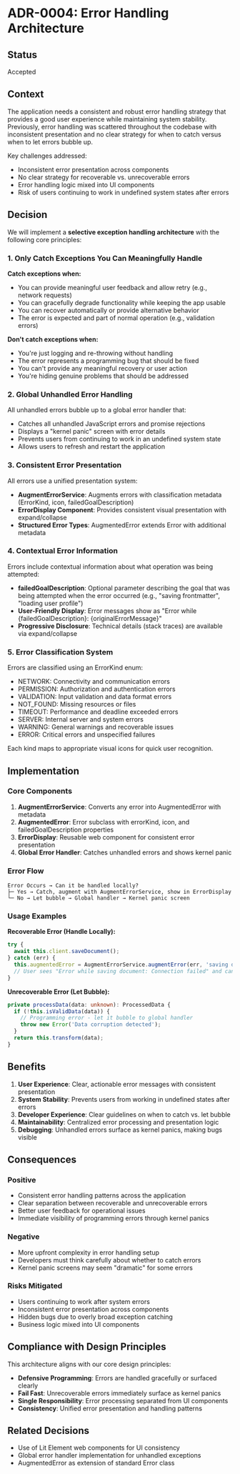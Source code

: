 # ADR-0004: Error Handling Architecture

## Status

Accepted

## Context

The application needs a consistent and robust error handling strategy that provides a good user experience while maintaining system stability. Previously, error handling was scattered throughout the codebase with inconsistent presentation and no clear strategy for when to catch versus when to let errors bubble up.

Key challenges addressed:

- Inconsistent error presentation across components
- No clear strategy for recoverable vs. unrecoverable errors
- Error handling logic mixed into UI components
- Risk of users continuing to work in undefined system states after errors

## Decision

We will implement a **selective exception handling architecture** with the following core principles:

### 1. Only Catch Exceptions You Can Meaningfully Handle

**Catch exceptions when:**

- You can provide meaningful user feedback and allow retry (e.g., network requests)
- You can gracefully degrade functionality while keeping the app usable
- You can recover automatically or provide alternative behavior
- The error is expected and part of normal operation (e.g., validation errors)

**Don't catch exceptions when:**

- You're just logging and re-throwing without handling
- The error represents a programming bug that should be fixed
- You can't provide any meaningful recovery or user action
- You're hiding genuine problems that should be addressed

### 2. Global Unhandled Error Handling

All unhandled errors bubble up to a global error handler that:

- Catches all unhandled JavaScript errors and promise rejections
- Displays a "kernel panic" screen with error details
- Prevents users from continuing to work in an undefined system state
- Allows users to refresh and restart the application

### 3. Consistent Error Presentation

All errors use a unified presentation system:

- **AugmentErrorService**: Augments errors with classification metadata (ErrorKind, icon, failedGoalDescription)
- **ErrorDisplay Component**: Provides consistent visual presentation with expand/collapse
- **Structured Error Types**: AugmentedError extends Error with additional metadata

### 4. Contextual Error Information

Errors include contextual information about what operation was being attempted:

- **failedGoalDescription**: Optional parameter describing the goal that was being attempted when the error occurred (e.g., "saving frontmatter", "loading user profile")
- **User-Friendly Display**: Error messages show as "Error while {failedGoalDescription}: {originalErrorMessage}"
- **Progressive Disclosure**: Technical details (stack traces) are available via expand/collapse

### 5. Error Classification System

Errors are classified using an ErrorKind enum:

- NETWORK: Connectivity and communication errors
- PERMISSION: Authorization and authentication errors
- VALIDATION: Input validation and data format errors
- NOT_FOUND: Missing resources or files
- TIMEOUT: Performance and deadline exceeded errors
- SERVER: Internal server and system errors
- WARNING: General warnings and recoverable issues
- ERROR: Critical errors and unspecified failures

Each kind maps to appropriate visual icons for quick user recognition.

## Implementation

### Core Components

1. **AugmentErrorService**: Converts any error into AugmentedError with metadata
2. **AugmentedError**: Error subclass with errorKind, icon, and failedGoalDescription properties
3. **ErrorDisplay**: Reusable web component for consistent error presentation
4. **Global Error Handler**: Catches unhandled errors and shows kernel panic

### Error Flow

```
Error Occurs → Can it be handled locally?
├─ Yes → Catch, augment with AugmentErrorService, show in ErrorDisplay
└─ No → Let bubble → Global handler → Kernel panic screen
```

### Usage Examples

**Recoverable Error (Handle Locally):**

```typescript
try {
  await this.client.saveDocument();
} catch (err) {
  this.augmentedError = AugmentErrorService.augmentError(err, 'saving document');
  // User sees "Error while saving document: Connection failed" and can retry
}
```

**Unrecoverable Error (Let Bubble):**

```typescript
private processData(data: unknown): ProcessedData {
  if (!this.isValidData(data)) {
    // Programming error - let it bubble to global handler
    throw new Error('Data corruption detected');
  }
  return this.transform(data);
}
```

## Benefits

1. **User Experience**: Clear, actionable error messages with consistent presentation
2. **System Stability**: Prevents users from working in undefined states after errors
3. **Developer Experience**: Clear guidelines on when to catch vs. let bubble
4. **Maintainability**: Centralized error processing and presentation logic
5. **Debugging**: Unhandled errors surface as kernel panics, making bugs visible

## Consequences

### Positive

- Consistent error handling patterns across the application
- Clear separation between recoverable and unrecoverable errors
- Better user feedback for operational issues
- Immediate visibility of programming errors through kernel panics

### Negative

- More upfront complexity in error handling setup
- Developers must think carefully about whether to catch errors
- Kernel panic screens may seem "dramatic" for some errors

### Risks Mitigated

- Users continuing to work after system errors
- Inconsistent error presentation across components
- Hidden bugs due to overly broad exception catching
- Business logic mixed into UI components

## Compliance with Design Principles

This architecture aligns with our core design principles:

- **Defensive Programming**: Errors are handled gracefully or surfaced clearly
- **Fail Fast**: Unrecoverable errors immediately surface as kernel panics
- **Single Responsibility**: Error processing separated from UI components
- **Consistency**: Unified error presentation and handling patterns

## Related Decisions

- Use of Lit Element web components for UI consistency
- Global error handler implementation for unhandled exceptions
- AugmentedError as extension of standard Error class

